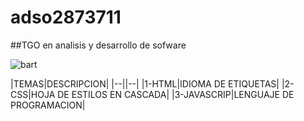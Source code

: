 # adso2873711
##TGO en analisis y desarrollo de sofware 

![bart](https://encrypted-tbn0.gstatic.com/images?q=tbn:ANd9GcTPlx4n9N4S4uUE2kJftUMkwCOmZ1wh7p02Sg&usqp=CAU)

|TEMAS|DESCRIPCION|
|--||--|
|1-HTML|IDIOMA DE ETIQUETAS|
|2-CSS|HOJA DE ESTILOS EN CASCADA|
|3-JAVASCRIP|LENGUAJE DE PROGRAMACION|
